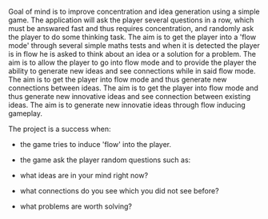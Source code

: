 Goal of mind is to improve concentration and idea generation using a simple game.
The application will ask the player several questions in a row, which must be answared fast and thus requires concentration, and randomly ask the player to do some thinking task.
The aim is to get the player into a 'flow mode' through several simple maths tests and when it is detected the player is in flow he is asked to think about an idea or a solution for a problem.
The aim is to allow the player to go into flow mode and to provide the player the ability to generate new ideas and see connections while in said flow mode.
The aim is to get the player into flow mode and thus generate new connections between ideas.
The aim is to get the player into flow mode and thus generate new innovative ideas and see connection between existing ideas.
The aim is to generate new innovatie ideas through flow inducing gameplay.

The project is a success when:
- the game tries to induce 'flow' into the player.

- the game ask the player random questions such as:
 - what ideas are in your mind right now?
 - what connections do you see which you did not see before?
 - what problems are worth solving?